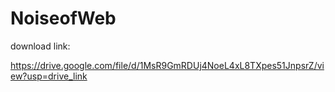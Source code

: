 # NoiseofWeb

download link:

https://drive.google.com/file/d/1MsR9GmRDUj4NoeL4xL8TXpes51JnpsrZ/view?usp=drive_link
